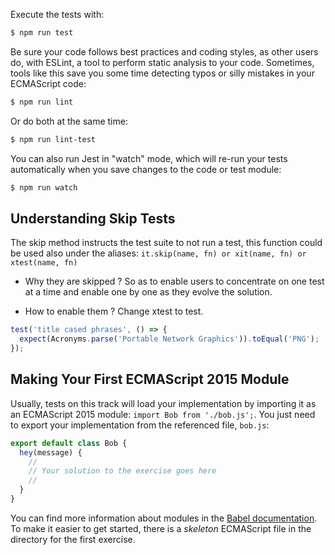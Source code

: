 Execute the tests with:

```bash
$ npm run test
```

Be sure your code follows best practices and coding styles, as other users do, with
ESLint, a tool to perform static analysis to your code. Sometimes, tools like this
save you some time detecting typos or silly mistakes in your ECMAScript code:

```bash
$ npm run lint
```

Or do both at the same time:

```bash
$ npm run lint-test
```

You can also run Jest in "watch" mode, which will re-run your tests automatically when you save changes to the code or test module:

```bash
$ npm run watch
```

## Understanding Skip Tests

The skip method instructs the test suite to not run a test, this function could be used also under the aliases: `it.skip(name, fn) or xit(name, fn) or xtest(name, fn)`

- Why they are skipped ? 
So as to enable users to concentrate on one test at a time and enable one by one as they evolve the solution.

- How to enable them ? 
Change xtest to test.

```javascript
test('title cased phrases', () => {
  expect(Acronyms.parse('Portable Network Graphics')).toEqual('PNG');
});
```

## Making Your First ECMAScript 2015 Module

Usually, tests on this track will load your implementation by importing it as an
ECMAScript 2015 module: `import Bob from './bob.js';`. You just
need to export your implementation from the referenced file, `bob.js`:

```javascript
export default class Bob {
  hey(message) {
	//
	// Your solution to the exercise goes here
	//
  }
}
```

You can find more information about modules in the
[Babel documentation](https://babeljs.io/docs/learn-es2015/#modules).
To make it easier to get started, there is a *skeleton* ECMAScript file in the
directory for the first exercise.
